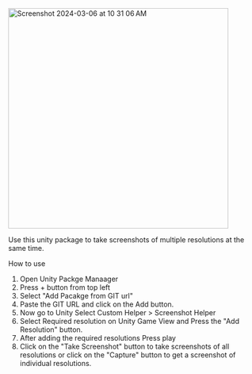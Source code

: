 <img width="444" alt="Screenshot 2024-03-06 at 10 31 06 AM" src="https://github.com/nehalvxavier/Nehal.CustomScreenshot.Editor/assets/106303399/e17b5eba-b011-4018-954e-9be8a6b17d01">

Use this unity package to take screenshots of multiple resolutions at the same time. 

How to use
1. Open Unity Packge Manaager
2. Press + button from top left
3. Select "Add Pacakge from GIT url"
4. Paste the GIT URL and click on the Add button.
5. Now go to Unity Select Custom Helper > Screenshot Helper
6. Select Required resolution on Unity Game View and Press the "Add Resolution" button.
7. After adding the required resolutions Press play
8. Click on the "Take Screenshot" button to take screenshots of all resolutions or click on the "Capture" button to get a screenshot of individual resolutions.

